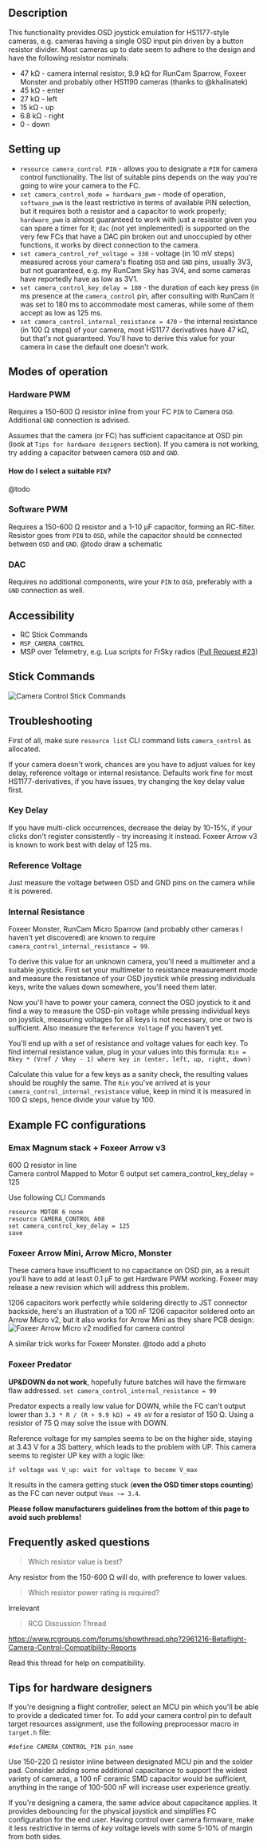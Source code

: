 ## Description
This functionality provides OSD joystick emulation for HS1177-style cameras, e.g. cameras having a single OSD input pin driven by a button resistor divider.
Most cameras up to date seem to adhere to the design and have the following resistor nominals:

* 47 kΩ - camera internal resistor, 9.9 kΩ for RunCam Sparrow, Foxeer Monster and probably other HS1190 cameras (thanks to @khalinatek)
* 45 kΩ - enter
* 27 kΩ - left
* 15 kΩ - up
* 6.8 kΩ - right
* 0 - down

## Setting up
* `resource camera_control PIN` -  allows you to designate a `PIN` for camera control functionality. The list of suitable pins depends on the way you're going to wire your camera to the FC.
* `set camera_control_mode = hardware_pwm` - mode of operation, `software_pwm` is the least restrictive in terms of available PIN selection, but it requires both a resistor and a capacitor to work properly; `hardware_pwm` is almost guaranteed to work with just a resistor given you can spare a timer for it; `dac` (not yet implemented) is supported on the very few FCs that have a DAC pin broken out and unoccupied by other functions, it works by direct connection to the camera.
* `set camera_control_ref_voltage = 330` - voltage (in 10 mV steps) measured across your camera's floating `OSD` and `GND` pins, usually 3V3, but not guaranteed, e.g. my RunCam Sky has 3V4, and some cameras have reportedly have as low as 3V1.
* `set camera_control_key_delay = 180` - the duration of each key press (in ms presence at the `camera_control` pin, after consulting with RunCam it was set to 180 ms to accommodate most cameras, while some of them accept as low as 125 ms.
* `set camera_control_internal_resistance = 470` - the internal resistance (in 100 Ω steps) of your camera, most HS1177 derivatives have 47 kΩ, but that's not guaranteed. You'll have to derive this value for your camera in case the default one doesn't work.

## Modes of operation
### Hardware PWM
Requires a 150-600 Ω resistor inline from your FC `PIN` to Camera `OSD`. Additional `GND` connection is advised.

Assumes that the camera (or FC) has sufficient capacitance at OSD pin (look at `Tips for hardware designers` section). If you camera is not working, try adding a capacitor between camera `OSD` and `GND`.
#### How do I select a suitable `PIN`?
@todo

### Software PWM
Requires a 150-600 Ω resistor and a 1-10 µF capacitor, forming an RC-filter. Resistor goes from `PIN` to `OSD`, while the capacitor should be connected between `OSD` and `GND`.
@todo draw a schematic

### DAC
Requires no additional components, wire your `PIN` to `OSD`, preferably with a `GND` connection as well.

## Accessibility
* RC Stick Commands
* `MSP_CAMERA_CONTROL`
* MSP over Telemetry, e.g. Lua scripts for FrSky radios ([Pull Request #23](https://github.com/betaflight/betaflight-tx-lua-scripts/pull/23))

## Stick Commands
![Camera Control Stick Commands](https://raw.githubusercontent.com/wiki/betaflight/betaflight/images/camera-control-stick-commands.png)

## Troubleshooting
First of all, make sure `resource list` CLI command lists `camera_control` as allocated.

If your camera doesn't work, chances are you have to adjust values for key delay, reference voltage or internal resistance.
Defaults work fine for most HS1177-derivatives, if you have issues, try changing the key delay value first.

### Key Delay
If you have multi-click occurrences, decrease the delay by 10-15%, if your clicks don't register consistently - try increasing it instead.
Foxeer Arrow v3 is known to work best with delay of 125 ms.

### Reference Voltage
Just measure the voltage between OSD and GND pins on the camera while it is powered.

### Internal Resistance
Foxeer Monster, RunCam Micro Sparrow (and probably other cameras I haven't yet discovered) are known to require `camera_control_internal_resistance = 99`.

To derive this value for an unknown camera, you'll need a multimeter and a suitable joystick. First set your multimeter to resistance measurement mode and measure the resistance of your OSD joystick while pressing individuals keys, write the values down somewhere, you'll need them later.

Now you'll have to power your camera, connect the OSD joystick to it and find a way to measure the OSD-pin voltage while pressing individual keys on joystick, measuring voltages for all keys is not necessary, one or two is sufficient. Also measure the `Reference Voltage` if you haven't yet.

You'll end up with a set of resistance and voltage values for each key. To find internal resistance value, plug in your values into this formula:
`Rin = Rkey * (Vref / Vkey - 1) where key in (enter, left, up, right, down)`

Calculate this value for a few keys as a sanity check, the resulting values should be roughly the same. The `Rin` you've arrived at is your `camera_control_internal_resistance` value, keep in mind it is measured in 100 Ω steps, hence divide your value by 100.

## Example FC configurations

### Emax Magnum stack + Foxeer Arrow v3  
600 Ω resistor in line  
Camera control Mapped to Motor 6 output 
set camera_control_key_delay = 125

Use following CLI Commands
```
resource MOTOR 6 none
resource CAMERA_CONTROL A08
set camera_control_key_delay = 125
save
```

### Foxeer Arrow Mini, Arrow Micro, Monster
These camera have insufficient to no capacitance on OSD pin, as a result you'll have to add at least 0.1 µF to get Hardware PWM working. Foxeer may release a new revision which will address this problem.

1206 capacitors work perfectly while soldering directly to JST connector backside, here's an illustration of a 100 nF 1206 capacitor soldered onto an Arrow Micro v2, but it also works for Arrow Mini as they share PCB design:
![Foxeer Arrow Micro v2 modified for camera control](https://raw.githubusercontent.com/wiki/betaflight/betaflight/images/camera-control-foxeer-arrow-micro-mod.png)

A similar trick works for Foxeer Monster.
@todo add a photo

### Foxeer Predator
**UP&DOWN do not work**, hopefully future batches will have the firmware flaw addressed.
`set camera_control_internal_resistance = 99`

Predator expects a really low value for DOWN, while the FC can't output lower than `3.3 * R / (R + 9.9 kΩ) = 49 mV` for a resistor of 150 Ω. Using a resistor of 75 Ω may solve the issue with DOWN.

Reference voltage for my samples seems to be on the higher side, staying at 3.43 V for a 3S battery, which leads to the problem with UP.
This camera seems to register UP key with a logic like:

`if voltage was V_up: wait for voltage to become V_max`

It results in the camera getting stuck (**even the OSD timer stops counting**) as the FC can never output `Vmax ~= 3.4`.

**Please follow manufacturers guidelines from the bottom of this page to avoid such problems!**

## Frequently asked questions
>Which resistor value is best?

Any resistor from the 150-600 Ω will do, with preference to lower values.


>Which resistor power rating is required?

Irrelevant


>RCG Discussion Thread

https://www.rcgroups.com/forums/showthread.php?2961216-Betaflight-Camera-Control-Compatibility-Reports

Read this thread for help on compatibility.


## Tips for hardware designers
If you're designing a flight controller, select an MCU pin which you'll be able to provide a dedicated timer for.
To add your camera control pin to default target resources assignment, use the following preprocessor macro in `target.h` file:
```
#define CAMERA_CONTROL_PIN pin_name
```
Use 150-220 Ω resistor inline between designated MCU pin and the solder pad.
Consider adding some additional capacitance to support the widest variety of cameras, a 100 nF ceramic SMD capacitor would be sufficient, anything in the range of 100-500 nF will increase user experience greatly.

If you're designing a camera, the same advice about capacitance applies. It provides debouncing for the physical joystick and simplifies FC configuration for the end user.
Having control over camera firmware, make it less restrictive in terms of _key_ voltage levels with some 5-10% of margin from both sides.